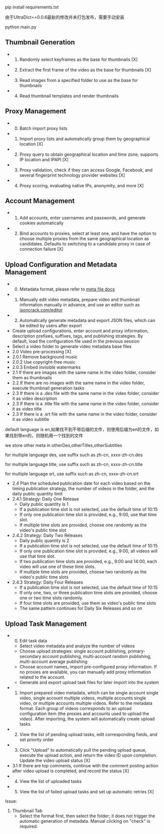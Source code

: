 
pip install requirements.txt 

由于UltraDict==0.0.6最新的修改并未打包发布，需要手动安装


python main.py



## Thumbnail Generation

* 1. Randomly select keyframes as the base for thumbnails [X]
* 2. Extract the first frame of the video as the base for thumbnails [X]
* 3. Read images from a specified folder to use as the base for thumbnails
* 4. Read thumbnail templates and render thumbnails

## Proxy Management
* 0. Batch import proxy lists
* 1. Import proxy lists and automatically group them by geographical location [X]
* 2. Proxy query to obtain geographical location and time zone, supports IP location and IPAPI [X]
* 3. Proxy validation, check if they can access Google, Facebook, and several fingerprint technology provider websites [X]
* 4. Proxy scoring, evaluating native IPs, anonymity, and more [X]

## Account Management
* 1. Add accounts, enter usernames and passwords, and generate cookies automatically
* 2. Bind accounts to proxies, select at least one, and have the option to choose multiple proxies from the same geographical location as candidates. Defaults to switching to a candidate proxy in case of connection failure [X]

## Upload Configuration and Metadata Management
* 0. Metadata format, please refer to [meta file docs](meta-json-docs.md)
* 1. Manually edit video metadata, prepare video and thumbnail information manually in advance, and use an editor such as [jsoncrack.com/editor](https://jsoncrack.com/editor)
* 2. Automatically generate metadata and export JSON files, which can be edited by users after export
* Create upload configurations, enter account and proxy information, description prefixes, suffixes, tags, and publishing strategies. By default, load the configuration file used in the previous session
* Select a video folder to generate video metadata base files
* 2.0 Video pre-processing [X]
* 2.0.1 Remove background music
* 2.0.2 Use copyright-free music
* 2.0.3 Embed invisible watermarks
* 2.1 If there are images with the same name in the video folder, consider them as thumbnails
* 2.2 If there are no images with the same name in the video folder, execute thumbnail generation tasks
* 2.3 If there is a .des file with the same name in the video folder, consider it as video description
* 2.3 If there is a .title file with the same name in the video folder, consider it as video title
* 2.3 If there is a .srt file with the same name in the video folder, consider it as video subtitle

default language is en,如果找不到不带后缀的文件，则使用后缀为en的文件，如果找到带en的，则随机用一个找到的文件



we store other meta in otherDes,otherTitles,otherSubtitles

for multiple language des, use suffix such as zh-cn, xxxx-zh-cn.des

for multiple language title, use suffix such as zh-cn, xxxx-zh-cn.title

for multiple language srt, use suffix such as zh-cn, xxxx-zh-cn.srt


* 2.4 Plan the scheduled publication date for each video based on the timing publication strategy, the number of videos in the folder, and the daily public quantity limit
* 2.4.1 Strategy: Daily One Release
  - Daily public quantity is 1
  - If a publication time slot is not selected, use the default time of 10:15
  - If only one publication time slot is provided, e.g., 9:00, use that time slot.
  - If multiple time slots are provided, choose one randomly as the video's public time slot
* 2.4.2 Strategy: Daily Two Releases
  - Daily public quantity is 2
  - If a publication time slot is not selected, use the default time of 10:15
  - If only one publication time slot is provided, e.g., 9:00, all videos will use that time slot.
  - If two publication time slots are provided, e.g., 9:00 and 14:00, each video will use one of these time slots.
  - If multiple time slots are provided, choose two randomly as the video's public time slots
* 2.4.3 Strategy: Daily Four Releases
  - If a publication time slot is not selected, use the default time of 10:15
  - If only one, two, or three publication time slots are provided, choose one or two time slots randomly.
  - If four time slots are provided, use them as video's public time slots
  - The same pattern continues for Daily Six Releases and so on

## Upload Task Management
* 0. Edit task data
  - Select video metadata and analyze the number of videos
  - Choose upload strategies: single account publishing, primary-secondary account publishing, multi-account random publishing, multi-account average publishing
  - Choose account names, import pre-configured proxy information. If no proxies are available, you can manually add proxy information related to the account.
  - Generate and export upload task files for later import into the system
* 1. Import prepared video metadata, which can be single account single video, single account multiple videos, multiple accounts single video, or multiple accounts multiple videos. Refer to the metadata format. Each group of videos corresponds to an upload configuration item (the proxies and accounts used to upload the video). After importing, the system will automatically create upload tasks
* 2. View the list of pending upload tasks, edit corresponding fields, and set priority order
* 3. Click "Upload" to automatically pull the pending upload queue, execute the upload action, and return the video ID upon completion. Update the video upload status [X]
* 3.1 If there are top comments, continue with the comment posting action after video upload is completed, and record the status [X]
* 4. View the list of uploaded tasks
* 5. View the list of failed upload tasks and set up automatic retries [X]

Issue: 

1. Thumbnail Tab
   - Select the format first, then select the folder; it does not trigger the automatic generation of metadata. Manual clicking on "check" is required.